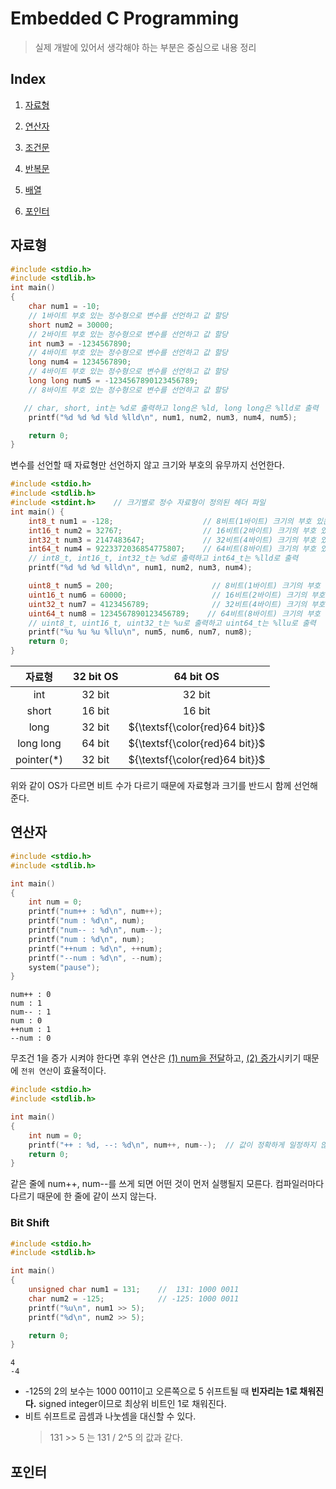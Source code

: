 # Embedded C Programming
> 실제 개발에 있어서 생각해야 하는 부분은 중심으로 내용 정리

## Index

1.	[자료형](#자료형)

2.	[연산자](#연산자)

3.  [조건문](#조건문)

4.  [반복문](#반복문)

5.  [배열](#배열)

6.  [포인터](#포인터)
## 자료형
```C
#include <stdio.h>
#include <stdlib.h>
int main() 
{
    char num1 = -10;
    // 1바이트 부호 있는 정수형으로 변수를 선언하고 값 할당
    short num2 = 30000;
    // 2바이트 부호 있는 정수형으로 변수를 선언하고 값 할당
    int num3 = -1234567890;
    // 4바이트 부호 있는 정수형으로 변수를 선언하고 값 할당
    long num4 = 1234567890;
    // 4바이트 부호 있는 정수형으로 변수를 선언하고 값 할당
    long long num5 = -1234567890123456789;
    // 8바이트 부호 있는 정수형으로 변수를 선언하고 값 할당

   // char, short, int는 %d로 출력하고 long은 %ld, long long은 %lld로 출력
    printf("%d %d %d %ld %lld\n", num1, num2, num3, num4, num5);

    return 0;
}
```
변수를 선언할 때 자료형만 선언하지 않고 크기와 부호의 유무까지 선언한다.

```C
#include <stdio.h>
#include <stdlib.h>
#include <stdint.h>    // 크기별로 정수 자료형이 정의된 헤더 파일
int main() {
    int8_t num1 = -128;                    // 8비트(1바이트) 크기의 부호 있는 정수형 변수 선언
    int16_t num2 = 32767;                  // 16비트(2바이트) 크기의 부호 있는 정수형 변수 선언 
    int32_t num3 = 2147483647;             // 32비트(4바이트) 크기의 부호 있는 정수형 변수 선언
    int64_t num4 = 9223372036854775807;    // 64비트(8바이트) 크기의 부호 있는 정수형 변수 선언
    // int8_t, int16_t, int32_t는 %d로 출력하고 int64_t는 %lld로 출력
    printf("%d %d %d %lld\n", num1, num2, num3, num4); 

    uint8_t num5 = 200;                      // 8비트(1바이트) 크기의 부호 없는 정수형 변수 선언
    uint16_t num6 = 60000;                   // 16비트(2바이트) 크기의 부호 없는 정수형 변수 선언
    uint32_t num7 = 4123456789;              // 32비트(4바이트) 크기의 부호 없는 정수형 변수 선언
    uint64_t num8 = 1234567890123456789;    // 64비트(8바이트) 크기의 부호 없는 정수형 변수 선언
    // uint8_t, uint16_t, uint32_t는 %u로 출력하고 uint64_t는 %llu로 출력
    printf("%u %u %u %llu\n", num5, num6, num7, num8); 
    return 0;
}
```

<div align="center">

|자료형|32 bit OS|64 bit OS|
|:-----------------------------------:|:-------------:|:-------------:|
|int|32 bit|32 bit|
|short|16 bit|16 bit|
|long|32 bit|${\textsf{\color{red}64 bit}}$|
|long long|64 bit|${\textsf{\color{red}64 bit}}$|
|pointer(*)|32 bit|${\textsf{\color{red}64 bit}}$|
</div>
위와 같이 OS가 다르면 비트 수가 다르기 때문에 자료형과 크기를 반드시 함께 선언해준다.

## 연산자
```C
#include <stdio.h>
#include <stdlib.h>

int main()
{
    int num = 0;
    printf("num++ : %d\n", num++);
    printf("num : %d\n", num);
    printf("num-- : %d\n", num--);
    printf("num : %d\n", num);
    printf("++num : %d\n", ++num);
    printf("--num : %d\n", --num);
    system("pause");
}
```
```
num++ : 0
num : 1
num-- : 1
num : 0
++num : 1
--num : 0
```
무조건 1을 증가 시켜야 한다면 후위 연산은 <ins>(1) num을 전달</ins>하고, <ins>(2) 증가</ins>시키기 때문에 `전위 연산`이 효율적이다.

```C
#include <stdio.h>
#include <stdlib.h>

int main()
{
    int num = 0;
    printf("++ : %d, --: %d\n", num++, num--);  // 값이 정확하게 일정하지 않다.
    return 0;
}
```
같은 줄에 num++, num--를 쓰게 되면 어떤 것이 먼저 실행될지 모른다. 컴파일러마다 다르기 때문에 한 줄에 같이 쓰지 않는다.

### Bit Shift
```C
#include <stdio.h>
#include <stdlib.h>

int main()
{
    unsigned char num1 = 131;    //  131: 1000 0011
    char num2 = -125;            // -125: 1000 0011
    printf("%u\n", num1 >> 5);
    printf("%d\n", num2 >> 5);

    return 0;
}
```
```
4
-4
```
* -125의 2의 보수는 1000 0011이고 오른쪽으로 5 쉬프트될 때 **빈자리는 1로 채워진다.** signed integer이므로 최상위 비트인 1로 채워진다.<br/>
* 비트 쉬프트로 곱셈과 나눗셈을 대신할 수 있다.
    > 131 >> 5 는 131 / 2^5 의 값과 같다.


## 포인터
